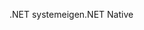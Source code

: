 <span data-ttu-id="22e6c-101">.NET systemeigen</span><span class="sxs-lookup"><span data-stu-id="22e6c-101">.NET Native</span></span>